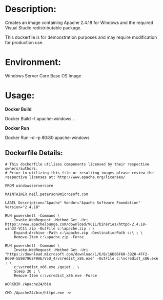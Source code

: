 # Description:

Creates an image containing Apache 2.4.18 for Windows and the required Visual Studio redistributable package. 

This dockerfile is for demonstration purposes and may require modification for production use. 

# Environment:

Windows Server Core Base OS Image

# Usage:

**Docker Build**

Docker Build –t apache-windows .

**Docker Run** 

Docker Run –d –p 80:80 apache-windows

## Dockerfile Details:
```
# This dockerfile utilizes components licensed by their respective owners/authors.
# Prior to utilizing this file or resulting images please review the respective licenses at: http://www.apache.org/licenses/

FROM windowsservercore

MAINTAINER neil.peterson@microsoft.com

LABEL Description="Apache" Vendor="Apache Software Foundation" Version="2.4.18"

RUN powershell -Command \
	Invoke-WebRequest -Method Get -Uri https://www.apachelounge.com/download/VC11/binaries/httpd-2.4.18-win32-VC11.zip -OutFile c:\apache.zip ; \
	Expand-Archive -Path c:\apache.zip -DestinationPath c:\ ; \
	Remove-Item c:\apache.zip -Force

RUN powershell -Command \
	Invoke-WebRequest -Method Get -Uri "https://download.microsoft.com/download/1/6/B/16B06F60-3B20-4FF2-B699-5E9B7962F9AE/VSU_4/vcredist_x86.exe" -OutFile c:\vcredist_x86.exe ; \
	c:\vcredist_x86.exe /quiet ; \
	Sleep 20 ; \
	Remove-Item c:\vcredist_x86.exe -Force

WORKDIR /Apache24/bin

CMD /Apache24/bin/httpd.exe -w
```


